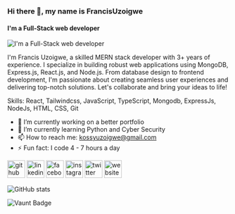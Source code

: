 ### Hi there 👋, my name is FrancisUzoigwe
#### I'm a Full-Stack web developer
![I'm a Full-Stack web developer](https://github.com/FrancisUzoigwe)

I'm Francis Uzoigwe, a skilled MERN stack developer with 3+ years of experience. I specialize in building robust web applications using MongoDB, Express.js, React.js, and Node.js. From database design to frontend development, I'm passionate about creating seamless user experiences and delivering top-notch solutions. Let's collaborate and bring your ideas to life!

Skills: React, Tailwindcss, JavaScript, TypeScript, Mongodb, ExpressJs, NodeJs, HTML, CSS, Git

- 🔭 I’m currently working on a better portfolio 
- 🌱 I’m currently learning Python and Cyber Security 
- 📫 How to reach me: kossyuzoigwe@gmail.com 
- ⚡ Fun fact: I code 4 - 7 hours a day 


[<img src='https://cdn.jsdelivr.net/npm/simple-icons@3.0.1/icons/github.svg' alt='github' height='40'>](https://github.com/https://github.com/FrancisUzoigwe)  [<img src='https://cdn.jsdelivr.net/npm/simple-icons@3.0.1/icons/linkedin.svg' alt='linkedin' height='40'>](https://www.linkedin.com/in/https://www.linkedin.com/in/francis-uzoigwe-2b3b9b246/)  [<img src='https://cdn.jsdelivr.net/npm/simple-icons@3.0.1/icons/facebook.svg' alt='facebook' height='40'>](https://www.facebook.com/https://web.facebook.com/FrancisUzoigwe.28/)  [<img src='https://cdn.jsdelivr.net/npm/simple-icons@3.0.1/icons/instagram.svg' alt='instagram' height='40'>](https://www.instagram.com/https://www.instagram.com/francisuzoigwe.28//)  [<img src='https://cdn.jsdelivr.net/npm/simple-icons@3.0.1/icons/twitter.svg' alt='twitter' height='40'>](https://twitter.com/https://twitter.com/francisuzoigwe1)  [<img src='https://cdn.jsdelivr.net/npm/simple-icons@3.0.1/icons/icloud.svg' alt='website' height='40'>](https://francisuzoigwe.web.app)  

![GitHub stats](https://github-readme-stats.vercel.app/api?username=https://github.com/FrancisUzoigwe&show_icons=true)  

![Vaunt Badge](https://api.vaunt.dev/v1/github/entities/https://github.com/FrancisUzoigwe/contributions?format=svg&private=false)  

